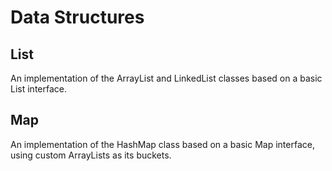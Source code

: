 # Data Structures

## List
An implementation of the ArrayList and LinkedList classes based on a basic List interface.

## Map
An implementation of the HashMap class based on a basic Map interface, using custom ArrayLists as its buckets.


